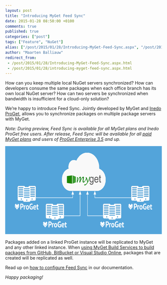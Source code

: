 ```yaml
---
layout: post
title: "Introducing MyGet Feed Sync"
date: 2015-01-28 08:50:00 +0100
comments: true
published: true
categories: ["post"]
tags: ["Feature", "NuGet"]
alias: ["/post/2015/01/28/Introducing-MyGet-Feed-Sync.aspx", "/post/2015/01/28/introducing-myget-feed-sync.aspx"]
author: "Maarten Balliauw"
redirect_from:
 - /post/2015/01/28/Introducing-MyGet-Feed-Sync.aspx.html
 - /post/2015/01/28/introducing-myget-feed-sync.aspx.html
---
```


<p>How can you keep multiple local NuGet servers synchronized? How can developers consume the same packages when each office branch has its own local NuGet server? How can two servers be synchronized when bandwidth is insufficient for a cloud-only solution?</p><p>We’re happy to introduce Feed Sync. Jointly developed by MyGet and <a href="http://inedo.com/proget">Inedo ProGet</a>, allows you to synchronize packages on multiple package servers with MyGet.  </p><p><em>Note: During preview, Feed Sync is available for all MyGet plans and Inedo ProGet free users. After release, Feed Sync will be available for all </em><a href="https://www.myget.org/plans"><em>paid MyGet plans</em></a><em> and users of </em><a href="http://inedo.com/proget"><em>ProGet Enterprise 3.5</em></a><em> and up.</em>  </p><p><a href="/images/myget_banner.png"><img width="640" height="283" title="Synchronize local NuGet server with MyGet" style="border-width: 0px; padding-top: 0px; padding-right: 0px; padding-left: 0px; display: inline; background-image: none;" alt="Synchronize local NuGet server with MyGet" src="/images/myget_banner_thumb.png" border="0"></a>  </p><p>Packages added on a linked ProGet instance will be replicated to MyGet and any other linked instance. When <a href="http://docs.myget.org/docs/reference/build-services">using MyGet Build Services to build packages from GitHub, BitBucket or Visual Studio Online</a>, packages that are created will be replicated as well.</p> <p>Read up on <a href="http://docs.myget.org/docs/reference/feed-sync">how to configure Feed Sync</a> in our documentation.</p> <p><em>Happy packaging!</em></p>



